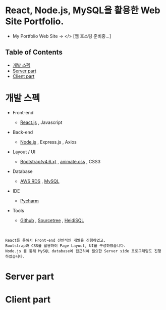 # React, Node.js, MySQL을 활용한 Web Site Portfolio.

* My Portfolio Web Site -> </> [웹 호스팅 준비중...]


## Table of Contents

* [개발 스펙](#chapter-1)
* [Server part](#chapter-2)
* [Client part](#chapter-3)


# 개발 스펙 <a id="chapter-1"/>
- Front-end
  - <a href="https://ko.reactjs.org/" target="_blank"  rel="noopener" >React.js</a> , Javascript

- Back-end
  - [Node.js](https://nodejs.org/ko/) , Express.js , Axios

- Layout / UI
  - [Bootstrap(v4.6.x)](https://getbootstrap.com/docs/4.6/getting-started/introduction/) , [animate.css](https://animate.style/) , CSS3

- Database
  - [AWS RDS](https://aws.amazon.com/ko/rds/?trkCampaign=acq_paid_search_brand&sc_channel=ps&sc_campaign=acquisition_KR&sc_publisher=Google&sc_category=Database&sc_country=KR&sc_geo=APAC&sc_outcome=acq&sc_detail=amazon%20relational%20database%20service&sc_content={adgroup}&sc_matchtype=e&sc_segment=477203253514&sc_medium=ACQ-P|PS-GO|Brand|Desktop|SU|Database|Solution|KR|EN|Sitelink&s_kwcid=AL!4422!3!477203253514!e!!g!!amazon%20relational%20database%20service&ef_id=CjwKCAjwoNuGBhA8EiwAFxomA9TSKHHzVsvyxKe-s745ruFJaQxxkudQ9zUBYREz2QGIAgPe16PvARoCGsgQAvD_BwE:G:s&s_kwcid=AL!4422!3!477203253514!e!!g!!amazon%20relational%20database%20service) , [MySQL](https://www.mysql.com/)

- IDE
  - [Pycharm](https://www.jetbrains.com/ko-kr/pycharm/download/#section=windows)

- Tools
  - [Github](https://github.com/) , [Sourcetree](https://www.sourcetreeapp.com/) , [HeidiSQL](https://www.heidisql.com/)
<br/>

```
React를 통해서 Front-end 전반적인 개발을 진행하였고,    
Bootstrap과 CSS를 활용하여 Page Layout, UI를 구성하였습니다.  
Node.js 를 통해 MySQL database에 접근하여 필요한 Server side 프로그래밍도 진행하였습니다.
```


# Server part <a id="chapter-2"/>







# Client part <a id="chapter-3"/>
